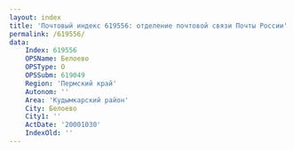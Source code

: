 ```yaml
---
layout: index
title: 'Почтовый индекс 619556: отделение почтовой связи Почты России'
permalink: /619556/
data:
    Index: 619556
    OPSName: Белоево
    OPSType: О
    OPSSubm: 619049
    Region: 'Пермский край'
    Autonom: ''
    Area: 'Кудымкарский район'
    City: Белоево
    City1: ''
    ActDate: '20001030'
    IndexOld: ''
---
```

